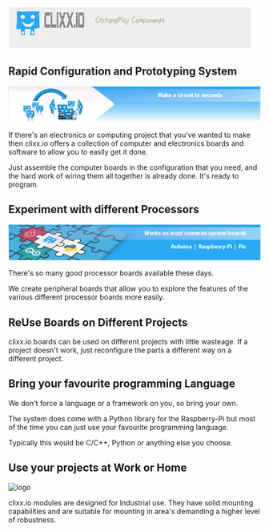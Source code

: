 ![logo](doc/source/svg/g3170.png)

Rapid Configuration and Prototyping System
------------------------------------------

![circuit-graphic](doc/images/make-a-circuit-in-seconds-01.png)

If there's an electronics or computing project that you've wanted to make 
then clixx.io offers a collection of computer and electronics boards and software
to allow you to easily get it done.

Just assemble the computer boards in the configuration that you need, and
the hard work of wiring them all together is already done. It's ready to program.

Experiment with different Processors
------------------------------------

![different-processors](doc/images/work-on-common-system-board-01.png)

There's so many good processor boards available these days.

We create peripheral boards that allow you to explore the features 
of the various different processor boards more easily.

ReUse Boards on Different Projects
----------------------------------

clixx.io boards can be used on different projects with little wasteage. If
a project doesn't work, just reconfigure the parts a different way on a
different project. 

Bring your favourite programming Language
-----------------------------------------

We don't force a language or a framework on you, so bring your own.

The system does come with a Python library for the Raspberry-Pi but most
of the time you can just use your favourite programming language.

Typically this would be C/C++, Python or anything else you choose.

Use your projects at Work or Home
---------------------------------

![logo](doc/images/work-anywhere-on-the-internet-\(600-x-85\)-01.png)

clixx.io modules are designed for Industrial use. They have solid mounting
capabilities and are suitable for mounting in area's demanding a higher level
of robustness.
